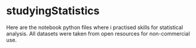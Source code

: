 # studyingStatistics
Here are the notebook python files where i practised skills for statistical analysis. All datasets were taken from open resources for non-commercial use.
